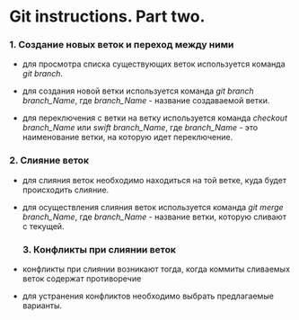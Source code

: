 # Git instructions. Part two.

### 1. Создание новых веток и переход между ними

 * для просмотра списка существующих веток используется команда *git branch*.
 
 * для создания новой ветки используется команда *git branch branch_Name*, где _branch_Name_ - название создаваемой ветки.

 * для переключения с ветки на ветку используется команда _checkout branch_Name_ или *swift branch_Name*, где _branch_Name_ - это наименование ветки, на которую идет переключение.

### 2. Слияние веток

* для слияния веток необходимо находиться на той ветке, куда будет происходить слияние.

* для осуществления слияния веток используется команда _git merge branch_Name_, где _branch_Name_ -  название ветки, которую сливают с текущей.

    ### 3. Конфликты при слиянии веток

* конфликты при слиянии возникают тогда, когда коммиты сливаемых веток содержат противоречие

* для устранения конфликтов необходимо выбрать предлагаемые варианты.
